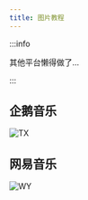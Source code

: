 ```yaml
---
title: 图片教程
---
```


:::info

其他平台懒得做了...

:::

## 企鹅音乐

![TX](https://shp.qpic.cn/collector/2964359326/a2f2ed4b-5769-4ab4-816d-700ad2ea9462/640?mType=Other)

## 网易音乐

![WY](https://shp.qpic.cn/collector/2964359326/ea4679ff-4cc8-489c-ac5e-209e5516017e/640?mType=Other)
